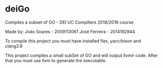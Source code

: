 # deiGo
Compiles a subset of GO - DEI UC Compillers 2018/2019 course

Made by:
João Soares - 2009113061
José Ferreira - 2014192844

To compile this project you must have installed flex, yacc/bison and clang3.8

This project compiles a small subSet of GO and will output llvmir code. After that you must use llvm to generate the executable.
